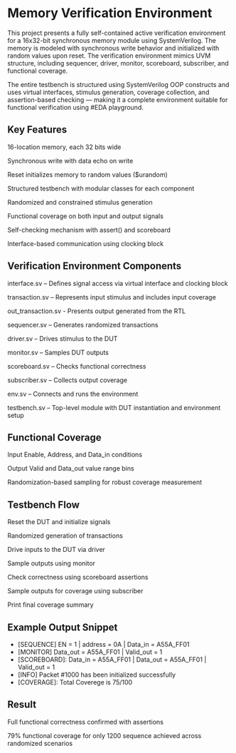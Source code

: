 # Memory Verification Environment

This project presents a fully self-contained active verification environment for a 16x32-bit synchronous memory module using SystemVerilog. The memory is modeled with synchronous write behavior and initialized with random values upon reset. The verification environment mimics UVM structure, including sequencer, driver, monitor, scoreboard, subscriber, and functional coverage.

The entire testbench is structured using SystemVerilog OOP constructs and uses virtual interfaces, stimulus generation, coverage collection, and assertion-based checking — making it a complete environment suitable for functional verification using #EDA playground.

## Key Features
16-location memory, each 32 bits wide

Synchronous write with data echo on write

Reset initializes memory to random values ($urandom)

Structured testbench with modular classes for each component

Randomized and constrained stimulus generation

Functional coverage on both input and output signals

Self-checking mechanism with assert() and scoreboard

Interface-based communication using clocking block


## Verification Environment Components
interface.sv – Defines signal access via virtual interface and clocking block

transaction.sv – Represents input stimulus and includes input coverage

out_transaction.sv - Presents output generated from the RTL

sequencer.sv – Generates randomized transactions

driver.sv – Drives stimulus to the DUT

monitor.sv – Samples DUT outputs

scoreboard.sv – Checks functional correctness

subscriber.sv – Collects output coverage

env.sv – Connects and runs the environment

testbench.sv – Top-level module with DUT instantiation and environment setup

## Functional Coverage
  Input Enable, Address, and Data_in conditions

  Output Valid and Data_out value range bins

  Randomization-based sampling for robust coverage measurement

## Testbench Flow
Reset the DUT and initialize signals

Randomized generation of transactions

Drive inputs to the DUT via driver

Sample outputs using monitor

Check correctness using scoreboard assertions

Sample outputs for coverage using subscriber

Print final coverage summary

## Example Output Snippet

- [SEQUENCE] EN = 1 | address = 0A | Data_in = A55A_FF01
- [MONITOR] Data_out = A55A_FF01 | Valid_out = 1
- [SCOREBOARD]: Data_in = A55A_FF01 | Data_out = A55A_FF01 | Valid_out = 1
- [INFO] Packet #1000 has been initialized successfully
- [COVERAGE]: Total Coverege is 75/100

## Result
  Full functional correctness confirmed with assertions

  79% functional coverage for only 1200 sequence achieved across randomized scenarios


